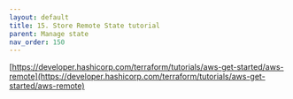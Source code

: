 ```yaml
---
layout: default
title: 15. Store Remote State tutorial
parent: Manage state
nav_order: 150
---
```


[https://developer.hashicorp.com/terraform/tutorials/aws-get-started/aws-remote](https://developer.hashicorp.com/terraform/tutorials/aws-get-started/aws-remote)